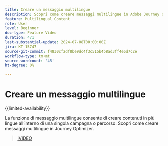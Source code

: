 ```yaml
---
title: Creare un messaggio multilingue
description: Scopri come creare messaggi multilingue in Adobe Journey Optimizer.
feature: Multilingual Content
role: User
level: Beginner
doc-type: Feature Video
duration: 471
last-substantial-update: 2024-07-08T00:00:00Z
jira: KT-15747
source-git-commit: f4830cf2df8be9dc4f3c515b4b8ad3ff4e5d7c2e
workflow-type: tm+mt
source-wordcount: '45'
ht-degree: 0%

---
```



# Creare un messaggio multilingue

{{limited-availability}}

La funzione di messaggio multilingue consente di creare contenuti in più lingue all’interno di una singola campagna o percorso. Scopri come creare messaggi multilingue in Journey Optimizer.

>[!VIDEO](https://video.tv.adobe.com/v/3430921/?learn=on)
